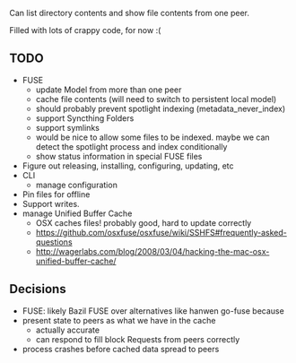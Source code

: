Can list directory contents and show file contents from one peer.

Filled with lots of crappy code, for now :(

TODO
----

- FUSE
  - update Model from more than one peer
  - cache file contents (will need to switch to persistent local model)
  - should probably prevent spotlight indexing (metadata_never_index)
  - support Syncthing Folders
  - support symlinks
  - would be nice to allow some files to be indexed. maybe we can detect the spotlight process and index conditionally
  - show status information in special FUSE files
- Figure out releasing, installing, configuring, updating, etc
- CLI
  - manage configuration
- Pin files for offline
- Support writes.
- manage Unified Buffer Cache
  - OSX caches files! probably good, hard to update correctly
  - https://github.com/osxfuse/osxfuse/wiki/SSHFS#frequently-asked-questions
  - http://wagerlabs.com/blog/2008/03/04/hacking-the-mac-osx-unified-buffer-cache/

Decisions
---------

- FUSE: likely Bazil FUSE over alternatives like hanwen go-fuse because 
- present state to peers as what we have in the cache
  - actually accurate
  - can respond to fill block Requests from peers correctly
- process crashes before cached data spread to peers